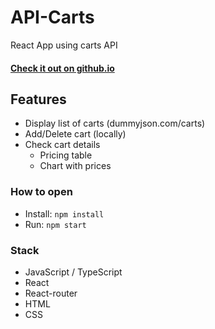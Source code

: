 # API-Carts

React App using carts API

#### [Check it out on github.io](https://michudud.github.io/API-Carts/ "API-Carts-github.io")

## Features

- Display list of carts (dummyjson.com/carts)
- Add/Delete cart (locally)
- Check cart details
  - Pricing table
  - Chart with prices

### How to open

- Install: `npm install`
- Run: `npm start`

### Stack

- JavaScript / TypeScript
- React
- React-router
- HTML
- CSS
